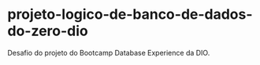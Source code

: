 # projeto-logico-de-banco-de-dados-do-zero-dio
Desafio do projeto do Bootcamp Database Experience da DIO.
